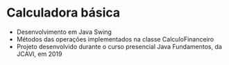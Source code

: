 # Calculadora básica

* Desenvolvimento em Java Swing
* Métodos das operações implementados na classe CalculoFinanceiro
* Projeto desenvolvido durante o curso presencial Java Fundamentos, da JCAVI, em 2019
